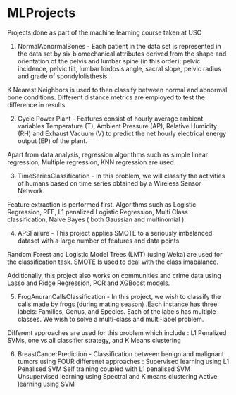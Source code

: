 # MLProjects
Projects done as part of the machine learning course taken at USC

1) NormalAbnormalBones - Each patient in the data set is represented in the data set
by six biomechanical attributes derived from the shape and orientation of the pelvis
and lumbar spine (in this order): pelvic incidence, pelvic tilt, lumbar lordosis angle,
sacral slope, pelvic radius and grade of spondylolisthesis.

K Nearest Neighbors is used to then classify between normal and abnormal bone conditions. Different distance metrics are employed to test the difference in results.


2) Cycle Power Plant - Features consist of hourly average ambient variables Temperature (T), Ambient Pressure (AP),
Relative Humidity (RH) and Exhaust Vacuum (V) to predict the net hourly electrical
energy output (EP) of the plant. 

Apart from data analysis, regression algorithms such as simple linear regression, Multiple regression, KNN regression are used.


3) TimeSeriesClassification - In this problem,
we will classify the activities of humans based on time series obtained by a Wireless
Sensor Network.

Feature extraction is performed first. Algorithms such as Logistic Regression, RFE, L1 penalized Logistic Regression, Multi Class classification, Naive Bayes ( both Gaussian and multinomial )


4) APSFailure - This project applies SMOTE to a seriously imbalanced dataset
with a large number of features and data points. 

Random Forest and Logistic Model Trees (LMT) (using Weka) are used for the classification task. SMOTE Is used to deal with the class imabalance.

Additionally, this project also works on communities and crime data using Lasso and Ridge Regression, PCR and XGBoost models.



5) FrogAnuranCallsClassification - In this project, we wish to classify the calls made by frogs (during mating season) .Each instance has three labels: Families, Genus, and Species. Each of the labels has multiple classes. We wish to solve a multi-class and multi-label problem.

Different approaches are used for this problem which include : L1 Penalized SVMs, one vs all classifier strategy, and K Means clustering



6) BreastCancerPrediction - Classification between benign and malignant tumors using FOUR differenet approaches : 
    Supervised learning using L1 Penalised SVM
    Self training coupled with L1 penalised SVM
    Unsupervised learning using Spectral and K means clustering
    Active learning using SVM

